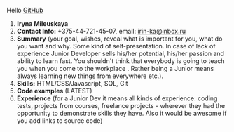 Hello
[GitHub](https://irin-ka.github.io/rsschool-cv/cv) 

1. __Iryna Mileuskaya__
2. __Contact Info:__ +375-44-721-45-07, email: irin-ka@inbox.ru
3. __Summary__ (your goal, wishes, reveal what is important for you, what do you want and why.
Some kind of self-presentation. In case of lack of experience  Junior Developer sells his/her potential, his/her passion and ability to learn fast. You shouldn't think that everybody is going to teach you when you come to the workplace . Rather being a Junior means always
learning new things from everywhere etc.).
4. __Skills:__ HTML/CSS/Javascript, SQL, Git
5. __Code examples__ (LATEST)
6. __Experience__ (for a Junior Dev it means all kinds of experience: coding tests, projects from courses,
freelance projects - wherever they had the opportunity to demonstrate skills they have.
Also it would be awesome if you add links to source code)

